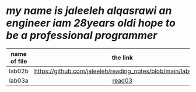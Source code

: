 


# ***my name is jaleeleh alqasrawi an engineer iam 28years oldi hope to be a professional programmer***


|  name of file          | the link                                                           | 
| :---------------------:| :------------------------------------------------------------:     |     
| lab02b                 | https://github.com/jaleeleh/reading_notes/blob/main/lab02b.md      |
| lab03a                 | [read03](read03.md )                                               |